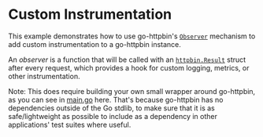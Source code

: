 # Custom Instrumentation

This example demonstrates how to use go-httpbin's [`Observer`][1] mechanism to
add custom instrumentation to a go-httpbin instance.

An _observer_ is a function that will be called with an [`httpbin.Result`][2]
struct after every request, which provides a hook for custom logging, metrics,
or other instrumentation.

Note: This does require building your own small wrapper around go-httpbin, as
you can see in [main.go](./main.go) here.  That's because go-httpbin has no
dependencies outside of the Go stdlib, to make sure that it is as
safe/lightweight as possible to include as a dependency in other applications'
test suites where useful.

[1]: https://pkg.go.dev/github.com/mccutchen/go-httpbin/v2/httpbin#Observer
[2]: https://pkg.go.dev/github.com/mccutchen/go-httpbin/v2/httpbin#Result

